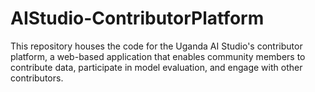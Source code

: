 # AIStudio-ContributorPlatform
 This repository houses the code for the Uganda AI Studio's contributor platform, a web-based application that enables community members to contribute data, participate in model evaluation, and engage with other contributors.
